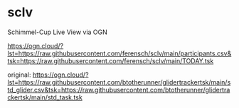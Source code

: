 # sclv
Schimmel-Cup Live View via OGN

https://ogn.cloud/?lst=https://raw.githubusercontent.com/ferensch/sclv/main/participants.csv&tsk=https://raw.githubusercontent.com/ferensch/sclv/main/TODAY.tsk

original:
https://ogn.cloud/?lst=https://raw.githubusercontent.com/btotherunner/glidertrackertsk/main/std_glider.csv&tsk=https://raw.githubusercontent.com/btotherunner/glidertrackertsk/main/std_task.tsk
